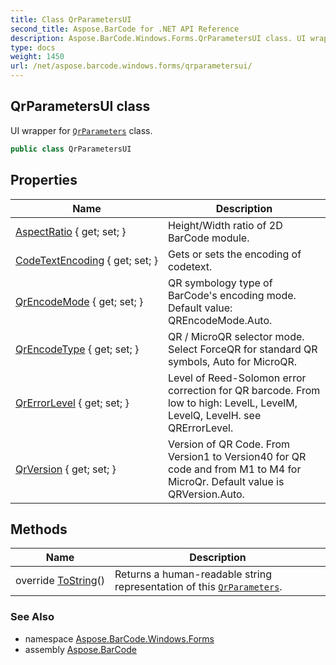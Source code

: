 ```yaml
---
title: Class QrParametersUI
second_title: Aspose.BarCode for .NET API Reference
description: Aspose.BarCode.Windows.Forms.QrParametersUI class. UI wrapper for QrParameters class
type: docs
weight: 1450
url: /net/aspose.barcode.windows.forms/qrparametersui/
---
```

## QrParametersUI class

UI wrapper for [`QrParameters`](../../aspose.barcode.generation/qrparameters/) class.

```csharp
public class QrParametersUI
```

## Properties

| Name | Description |
| --- | --- |
| [AspectRatio](../../aspose.barcode.windows.forms/qrparametersui/aspectratio/) { get; set; } | Height/Width ratio of 2D BarCode module. |
| [CodeTextEncoding](../../aspose.barcode.windows.forms/qrparametersui/codetextencoding/) { get; set; } | Gets or sets the encoding of codetext. |
| [QrEncodeMode](../../aspose.barcode.windows.forms/qrparametersui/qrencodemode/) { get; set; } | QR symbology type of BarCode's encoding mode. Default value: QREncodeMode.Auto. |
| [QrEncodeType](../../aspose.barcode.windows.forms/qrparametersui/qrencodetype/) { get; set; } | QR / MicroQR selector mode. Select ForceQR for standard QR symbols, Auto for MicroQR. |
| [QrErrorLevel](../../aspose.barcode.windows.forms/qrparametersui/qrerrorlevel/) { get; set; } | Level of Reed-Solomon error correction for QR barcode. From low to high: LevelL, LevelM, LevelQ, LevelH. see QRErrorLevel. |
| [QrVersion](../../aspose.barcode.windows.forms/qrparametersui/qrversion/) { get; set; } | Version of QR Code. From Version1 to Version40 for QR code and from M1 to M4 for MicroQr. Default value is QRVersion.Auto. |

## Methods

| Name | Description |
| --- | --- |
| override [ToString](../../aspose.barcode.windows.forms/qrparametersui/tostring/)() | Returns a human-readable string representation of this [`QrParameters`](../../aspose.barcode.generation/qrparameters/). |

### See Also

* namespace [Aspose.BarCode.Windows.Forms](../../aspose.barcode.windows.forms/)
* assembly [Aspose.BarCode](../../)


